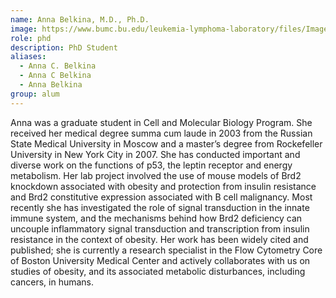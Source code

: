 ```yaml
---
name: Anna Belkina, M.D., Ph.D.
image: https://www.bumc.bu.edu/leukemia-lymphoma-laboratory/files/Images/Anna.jpg
role: phd
description: PhD Student
aliases:
  - Anna C. Belkina
  - Anna C Belkina
  - Anna Belkina
group: alum
---
```


Anna was a graduate student in Cell and Molecular Biology Program. She received her medical degree summa cum laude in 2003 from the Russian State Medical University in Moscow and a master’s degree from Rockefeller University in New York City in 2007. She has conducted important and diverse work on the functions of p53, the leptin receptor and energy metabolism. Her lab project involved the use of mouse models of Brd2 knockdown associated with obesity and protection from insulin resistance and Brd2 constitutive expression associated with B cell malignancy. Most recently she has investigated the role of signal transduction in the innate immune system, and the mechanisms behind how Brd2 deficiency can uncouple inflammatory signal transduction and transcription from insulin resistance in the context of obesity. Her work has been widely cited and published; she is currently a research specialist in the Flow Cytometry Core of Boston University Medical Center and actively collaborates with us on studies of obesity, and its associated metabolic disturbances, including cancers, in humans.
